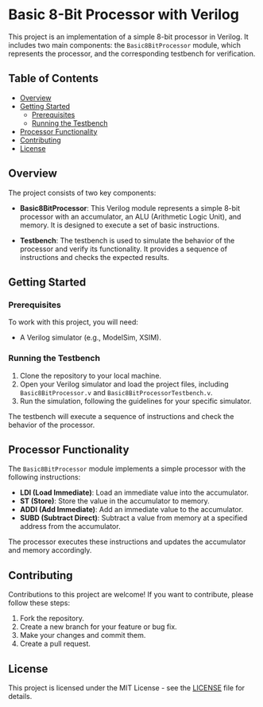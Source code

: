 
# Basic 8-Bit Processor with Verilog

This project is an implementation of a simple 8-bit processor in Verilog. It includes two main components: the `Basic8BitProcessor` module, which represents the processor, and the corresponding testbench for verification.

## Table of Contents

- [Overview](#overview)
- [Getting Started](#getting-started)
  - [Prerequisites](#prerequisites)
  - [Running the Testbench](#running-the-testbench)
- [Processor Functionality](#processor-functionality)
- [Contributing](#contributing)
- [License](#license)

## Overview

The project consists of two key components:

- **Basic8BitProcessor**: This Verilog module represents a simple 8-bit processor with an accumulator, an ALU (Arithmetic Logic Unit), and memory. It is designed to execute a set of basic instructions.

- **Testbench**: The testbench is used to simulate the behavior of the processor and verify its functionality. It provides a sequence of instructions and checks the expected results.

## Getting Started

### Prerequisites

To work with this project, you will need:

- A Verilog simulator (e.g., ModelSim, XSIM).

### Running the Testbench

1. Clone the repository to your local machine.
2. Open your Verilog simulator and load the project files, including `Basic8BitProcessor.v` and `Basic8BitProcessorTestbench.v`.
3. Run the simulation, following the guidelines for your specific simulator.

The testbench will execute a sequence of instructions and check the behavior of the processor.

## Processor Functionality

The `Basic8BitProcessor` module implements a simple processor with the following instructions:

- **LDI (Load Immediate)**: Load an immediate value into the accumulator.
- **ST (Store)**: Store the value in the accumulator to memory.
- **ADDI (Add Immediate)**: Add an immediate value to the accumulator.
- **SUBD (Subtract Direct)**: Subtract a value from memory at a specified address from the accumulator.

The processor executes these instructions and updates the accumulator and memory accordingly.

## Contributing

Contributions to this project are welcome! If you want to contribute, please follow these steps:

1. Fork the repository.
2. Create a new branch for your feature or bug fix.
3. Make your changes and commit them.
4. Create a pull request.

## License

This project is licensed under the MIT License - see the [LICENSE](LICENSE) file for details.
